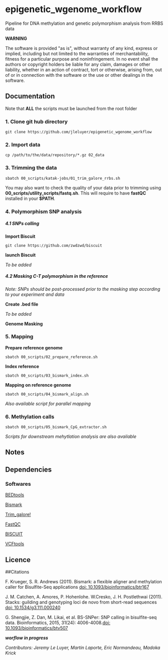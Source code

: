 # epigenetic_wgenome_workflow
Pipeline for DNA methylation and genetic polymorphism analysis from RRBS data 


**WARNING**

The software is provided "as is", without warranty of any kind, express or implied, including but not limited to the warranties of merchantability, fitness for a particular purpose and noninfringement. In no event shall the authors or copyright holders be liable for any claim, damages or other liability, whether in an action of contract, tort or otherwise, arising from, out of or in connection with the software or the use or other dealings in the software.


## Documentation

Note that **ALL** the scripts must be launched from the root folder
### 1. Clone git hub directory

```
git clone https://github.com/jleluyer/epigenetic_wgenome_workflow
```

### 2. Import data

```
cp /path/to/the/data/repository/*.gz 02_data
```

### 3. Trimming the data

```
sbatch 00_scripts/katak-jobs/01_trim_galore_rrbs.sh
```

You may also want to check the quality of your data prior to trimming using **00_scripts/utility_scripts/fastq.sh**. This will require to have **fastQC** installed in your **$PATH**.


### 4. Polymorphism SNP analysis

##### 4.1 SNPs calling

**Import Biscuit**

```
git clone https://github.com/zwdzwd/biscuit
```

**launch Biscuit**

*To be added*

##### 4.2 Masking C-T polymorphism in the reference

*Note: SNPs should be post-processed prior to the masking step according to your experiment and data*

**Create .bed file**

*To be added*

**Genome Masking**


### 5. Mapping

**Prepare reference genome**

```
sbatch 00_scripts/02_prepare_reference.sh
```

**Index reference**

```
sbatch 00_scripts/03_bismark_index.sh
```

**Mapping on reference genome**

```
sbatch 00_scripts/04_bismark_align.sh
```

*Also available script for parallel mapping*

### 6. Methylation calls

```
sbatch 00_scripts/05_bismark_CpG_extractor.sh
```

*Scripts for downstream mehytlation analysis are also available*

## Notes

## Dependencies

### Softwares

[BEDtools](http://bedtools.readthedocs.io/en/latest/)

[Bismark](http://www.bioinformatics.babraham.ac.uk/projects/index.html)

[Trim_galore!](http://www.bioinformatics.babraham.ac.uk/projects/index.html)

[FastQC](http://www.bioinformatics.babraham.ac.uk/projects/index.html)

[BISCUIT](https://github.com/zwdzwd/biscuit)

[VCFtools](http://vcftools.sourceforge.net/)


## Licence


##Citations

F. Krueger, S. R. Andrews (2011). Bismark: a flexible aligner and methylation caller for Bisulfite-Seq applications [doi:  10.1093/bioinformatics/btr167](http://www.ncbi.nlm.nih.gov/pmc/articles/PMC3102221/)

J. M. Catchen, A. Amores, P. Hohenlohe. W.Cresko, J. H. Postlethwai (2011). Stacks: guilding and genotyping loci de novo from short-read sequences
[doi:  10.1534/g3.111.000240](http://www.ncbi.nlm.nih.gov/pmc/articles/PMC3276136/)

G. Shengjie, Z. Dan, M. Likai, et al. BS-SNPer: SNP calling in bisulfite-seq data. Bioinformatics, 2015, 31(24): 4006-4008.[doi:  10.1093/bioinformatics/btv507](https://www.ncbi.nlm.nih.gov/pmc/articles/PMC4673977/)

**_worflow in progress_**

*Contributors: Jeremy Le Luyer, Martin Laporte, Eric Normandeau, Madoka Krick*

